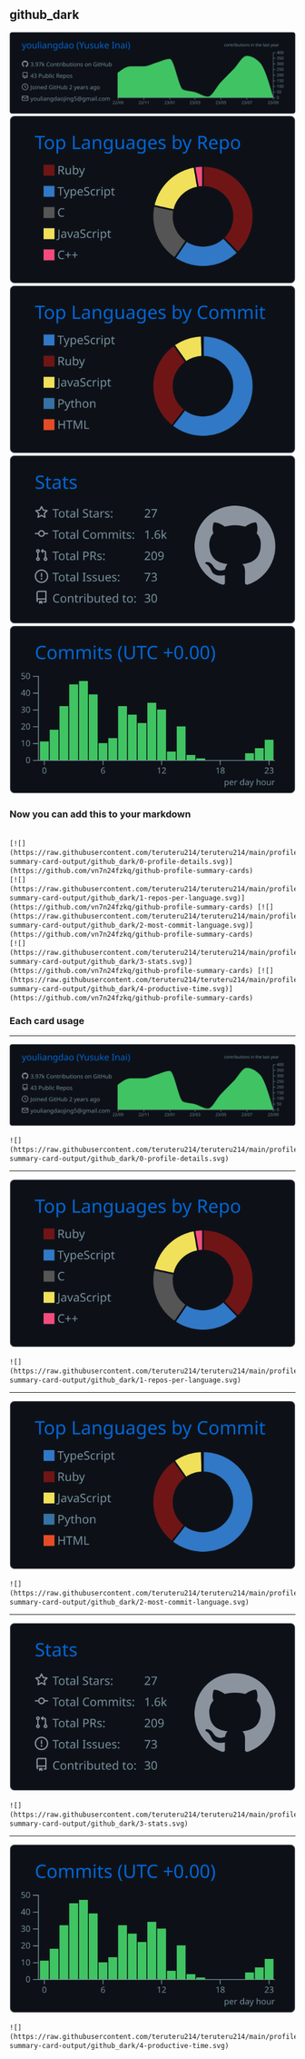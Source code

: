 ## github_dark

[![](./0-profile-details.svg)](https://github.com/vn7n24fzkq/github-profile-summary-cards)
[![](./1-repos-per-language.svg)](https://github.com/vn7n24fzkq/github-profile-summary-cards) [![](./2-most-commit-language.svg)](https://github.com/vn7n24fzkq/github-profile-summary-cards)
[![](./3-stats.svg)](https://github.com/vn7n24fzkq/github-profile-summary-cards) [![](./4-productive-time.svg)](https://github.com/vn7n24fzkq/github-profile-summary-cards)
### Now you can add this to your markdown
```

[![](https://raw.githubusercontent.com/teruteru214/teruteru214/main/profile-summary-card-output/github_dark/0-profile-details.svg)](https://github.com/vn7n24fzkq/github-profile-summary-cards)
[![](https://raw.githubusercontent.com/teruteru214/teruteru214/main/profile-summary-card-output/github_dark/1-repos-per-language.svg)](https://github.com/vn7n24fzkq/github-profile-summary-cards) [![](https://raw.githubusercontent.com/teruteru214/teruteru214/main/profile-summary-card-output/github_dark/2-most-commit-language.svg)](https://github.com/vn7n24fzkq/github-profile-summary-cards)
[![](https://raw.githubusercontent.com/teruteru214/teruteru214/main/profile-summary-card-output/github_dark/3-stats.svg)](https://github.com/vn7n24fzkq/github-profile-summary-cards) [![](https://raw.githubusercontent.com/teruteru214/teruteru214/main/profile-summary-card-output/github_dark/4-productive-time.svg)](https://github.com/vn7n24fzkq/github-profile-summary-cards)

```

### Each card usage
---

![](./0-profile-details.svg)

```
![](https://raw.githubusercontent.com/teruteru214/teruteru214/main/profile-summary-card-output/github_dark/0-profile-details.svg)
```



---

![](./1-repos-per-language.svg)

```
![](https://raw.githubusercontent.com/teruteru214/teruteru214/main/profile-summary-card-output/github_dark/1-repos-per-language.svg)
```



---

![](./2-most-commit-language.svg)

```
![](https://raw.githubusercontent.com/teruteru214/teruteru214/main/profile-summary-card-output/github_dark/2-most-commit-language.svg)
```



---

![](./3-stats.svg)

```
![](https://raw.githubusercontent.com/teruteru214/teruteru214/main/profile-summary-card-output/github_dark/3-stats.svg)
```



---

![](./4-productive-time.svg)

```
![](https://raw.githubusercontent.com/teruteru214/teruteru214/main/profile-summary-card-output/github_dark/4-productive-time.svg)
```
